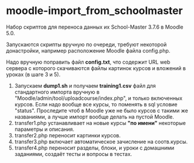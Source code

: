 # moodle-import_from_schoolmaster
Набор скриптов для переноса данных их School-Master 3.7.6 в Moodle 5.0.

Запускаются скрипты вручную по очереди, требуют некоторой донастройки, например расположение Moodle файла config.php.

Надо вручную поправить файл **config.txt**, что содержит URL web сервера с которого скачиваются фaйлы картинок курсов и вложений в уроках (в шаге 3 и 5).

1. Запускаем **dump1.sh** и получаем **training1.csv** файл для стандартного импорта вручную в "Moodle/admin/tool/uploadcourse/index.php", и только включенных курсов. Если надо вообще все курсы, то поменять в sql условие "status". Проследите чтоб в Moodle уже не было курсов с такими же названиями, а лучше импорт вообще делать на пустой Moodle.
2. transfer1.php устанавливает на новые курсы **"по имени"** некоторые параметры и описания.
3. transfer2.php переносит картинки курсов.
4. transfer3.php включает автоматическое зачисление на соотв.курсы.
5. transfer4.php переносит разделы, блоки, и уроки с домашними заданиями, создаёт тесты и вопросы в тестах.
